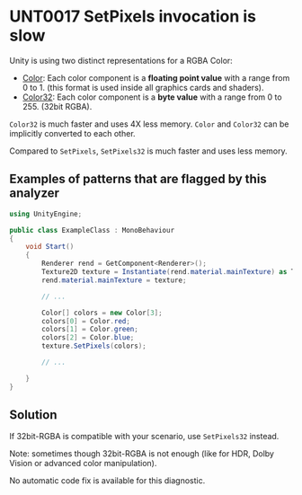 # UNT0017 SetPixels invocation is slow

Unity is using two distinct representations for a RGBA Color:
* [Color](https://docs.unity3d.com/ScriptReference/Color.html): Each color component is a **floating point value** with a range from 0 to 1. (this format is used inside all graphics cards and shaders). 
* [Color32](https://docs.unity3d.com/ScriptReference/Color32.html): Each color component is a **byte value** with a range from 0 to 255. (32bit RGBA).

`Color32` is much faster and uses 4X less memory. `Color` and `Color32` can be implicitly converted to each other.

Compared to `SetPixels`, `SetPixels32` is much faster and uses less memory.

## Examples of patterns that are flagged by this analyzer

```csharp
using UnityEngine;

public class ExampleClass : MonoBehaviour
{
    void Start()
    {
        Renderer rend = GetComponent<Renderer>();
        Texture2D texture = Instantiate(rend.material.mainTexture) as Texture2D;
        rend.material.mainTexture = texture;

        // ...

        Color[] colors = new Color[3];
        colors[0] = Color.red;
        colors[1] = Color.green;
        colors[2] = Color.blue;
        texture.SetPixels(colors);

        // ...

    }
}
```

## Solution

If 32bit-RGBA is compatible with your scenario, use `SetPixels32` instead.

Note: sometimes though 32bit-RGBA is not enough (like for HDR, Dolby Vision or advanced color manipulation).

No automatic code fix is available for this diagnostic.
